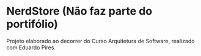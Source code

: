 # NerdStore (Não faz parte do portifólio)
Projeto elaborado ao decorrer do Curso Arquitetura de Software, realizado com Eduardo Pires.
